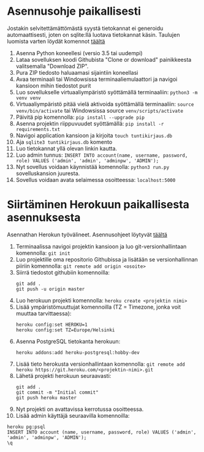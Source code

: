 # Asennusohje paikallisesti

Jostakin selvitettämättömästä syystä tietokannat ei generoidu automaattisesti, joten on sqlite:llä luotava tietokannat käsin. Taulujen luomista varten löydät komennot [täältä](https://github.com/sebazai/tsoha-tyoajanseuranta/blob/master/documentation/databasediagram.md)

1. Asenna Python koneellesi (versio 3.5 tai uudempi)
2. Lataa sovelluksen koodi Githubista "Clone or download" painikkeesta valitsemalla "Download ZIP".
3. Pura ZIP tiedosto haluaamasi sijaintiin koneellasi
4. Avaa terminaali tai Windowsissa terminaaliemulaattori ja navigoi kansioon mihin tiedostot purit
5. Luo sovellukselle virtuaaliympäristö syöttämällä terminaaliin: `python3 -m venv venv`
6. Virtuaaliympäristö pitää vielä aktivoida syöttämällä terminaaliin: `source venv/bin/activate` tai Windowsissa source `venv/scripts/activate`
7. Päivitä pip komennolla: `pip install --upgrade pip`
8. Asenna projektin riippuvuudet syöttämällä: `pip install -r requirements.txt`
9. Navigoi application kansioon ja kirjoita `touch tuntikirjaus.db`
10. Aja `sqlite3 tuntikirjaus.db` komento
11. Luo tietokannat yllä olevan linkin kautta.
12. Luo admin tunnus: `INSERT INTO account(name, username, password, role) VALUES ('admin', 'admin', 'adminpw', 'ADMIN');`
13. Nyt sovellus voidaan käynnistää komennolla: `python3 run.py` sovelluskansion juuresta.
14. Sovellus voidaan avata selaimessa osoitteessa: `localhost:5000`

# Siirtäminen Herokuun paikallisesta asennuksesta

Asennathan Herokun työvälineet. Asennusohjeet löytyvät [täältä](https://devcenter.heroku.com/articles/heroku-cli)

1. Terminaalissa navigoi projektin kansioon ja luo git-versionhallintaan komennolla: `git init`
2. Luo projektille oma repositorio Githubissa ja lisätään se versionhallinnan piiriin komennolla: `git remote add origin <osoite>`
3. Siirrä tiedostot githubiin komennoilla:
   ```
   git add .
   git push -u origin master
   ```
4. Luo herokuun projekti komennolla: `heroku create <projektin nimi>`
5. Lisää ympäristömuuttujat komennoilla (TZ = Timezone, jonka voit muuttaa tarvittaessa):
   ```
   heroku config:set HEROKU=1
   heroku config:set TZ=Europe/Helsinki
   ```
6. Asenna PostgreSQL tietokanta herokuun:
   ```
   heroku addons:add heroku-postgresql:hobby-dev
   ```
7. Lisää tieto herokusta versionhallintaan komennolla: `git remote add heroku https://git.heroku.com/<projektin-nimi>.git`
8. Lähetä projekti herokuun seuraavasti: 
   ```
   git add . 
   git commit -m "Initial commit" 
   git push heroku master
   ```
9. Nyt projekti on avattavissa kerrotussa osoitteessa.
10. Lisää admin käyttäjä seuraavilla komennoilla:
   ```
   heroku pg:psql
   INSERT INTO account (name, username, password, role) VALUES ('admin', 'admin', 'adminpw', 'ADMIN');
   \q
   ```
